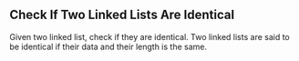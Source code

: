 ## Check If Two Linked Lists Are Identical

Given two linked list, check if they are identical.
Two linked lists are said to be identical if their data and their length is the same.

